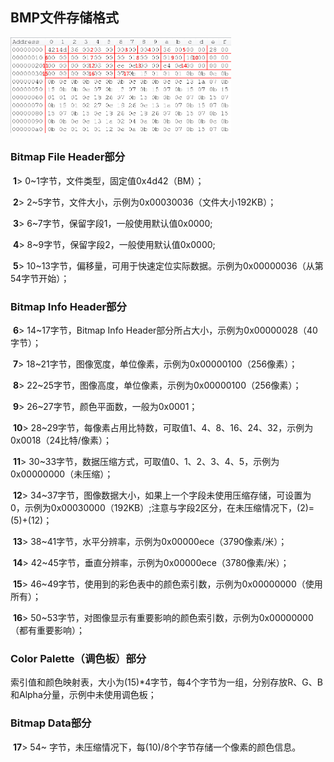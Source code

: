 ## BMP文件存储格式

<img src="./pic/bmp.png" alt="BMP示例" width="70%">

### Bitmap File Header部分

​	**1**> 0~1字节，文件类型，固定值0x4d42（BM）；

​	**2**> 2~5字节，文件大小，示例为0x00030036（文件大小192KB）；

​	**3**> 6~7字节，保留字段1，一般使用默认值0x0000;

​	**4**> 8~9字节，保留字段2，一般使用默认值0x0000;

​	**5**> 10~13字节，偏移量，可用于快速定位实际数据。示例为0x00000036（从第54字节开始）；

### Bitmap Info Header部分

​	**6**> 14~17字节，Bitmap Info Header部分所占大小，示例为0x00000028（40字节）；

​	**7**> 18~21字节，图像宽度，单位像素，示例为0x00000100（256像素）；

​	**8**> 22~25字节，图像高度，单位像素，示例为0x00000100（256像素）；

​	**9**> 26~27字节，颜色平面数，一般为0x0001；

​	**10**> 28~29字节，每像素占用比特数，可取值1、4、8、16、24、32，示例为0x0018（24比特/像素）；

​	**11**> 30~33字节，数据压缩方式，可取值0、1、2、3、4、5，示例为0x00000000（未压缩）；

​	**12**> 34~37字节，图像数据大小，如果上一个字段未使用压缩存储，可设置为0，示例为0x00030000（192KB）;注意与字段2区分，在未压缩情况下，(2)=(5)+(12)；

​	**13**> 38~41字节，水平分辨率，示例为0x00000ece（3790像素/米）；

​	**14**> 42~45字节，垂直分辨率，示例为0x00000ece（3780像素/米）；

​	**15**> 46~49字节，使用到的彩色表中的颜色索引数，示例为0x00000000（使用所有）；

​	**16**> 50~53字节，对图像显示有重要影响的颜色索引数，示例为0x00000000（都有重要影响）；

### Color Palette（调色板）部分

​	索引值和颜色映射表，大小为(15)*4字节，每4个字节为一组，分别存放R、G、B和Alpha分量，示例中未使用调色板；

### Bitmap Data部分

​	**17**> 54~ 字节，未压缩情况下，每(10)/8个字节存储一个像素的颜色信息。





